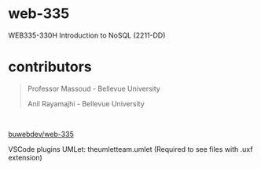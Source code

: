 # web-335

WEB335-330H Introduction to NoSQL (2211-DD)

# contributors

> Professor Massoud - Bellevue University
>
> Anil Rayamajhi - Bellevue University

<br />

[buwebdev/web-335](https://github.com/buwebdev/web-335)

VSCode plugins
UMLet: theumletteam.umlet (Required to see files with .uxf extension)
